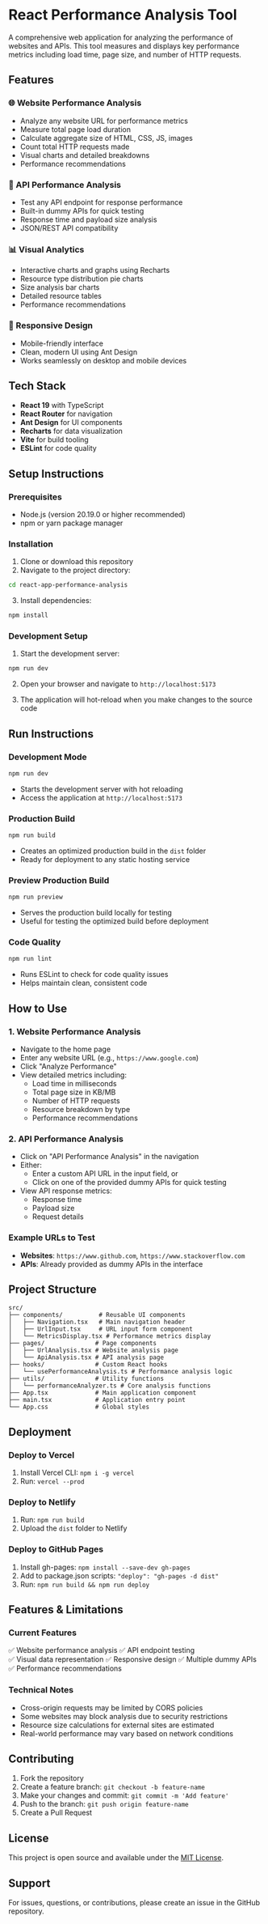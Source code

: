 # React Performance Analysis Tool

A comprehensive web application for analyzing the performance of websites and APIs. This tool measures and displays key performance metrics including load time, page size, and number of HTTP requests.

## Features

### 🌐 Website Performance Analysis
- Analyze any website URL for performance metrics
- Measure total page load duration
- Calculate aggregate size of HTML, CSS, JS, images
- Count total HTTP requests made
- Visual charts and detailed breakdowns
- Performance recommendations

### 🔌 API Performance Analysis  
- Test any API endpoint for response performance
- Built-in dummy APIs for quick testing
- Response time and payload size analysis
- JSON/REST API compatibility

### 📊 Visual Analytics
- Interactive charts and graphs using Recharts
- Resource type distribution pie charts
- Size analysis bar charts
- Detailed resource tables
- Performance recommendations

### 📱 Responsive Design
- Mobile-friendly interface
- Clean, modern UI using Ant Design
- Works seamlessly on desktop and mobile devices

## Tech Stack

- **React 19** with TypeScript
- **React Router** for navigation
- **Ant Design** for UI components
- **Recharts** for data visualization
- **Vite** for build tooling
- **ESLint** for code quality

## Setup Instructions

### Prerequisites
- Node.js (version 20.19.0 or higher recommended)
- npm or yarn package manager

### Installation

1. Clone or download this repository
2. Navigate to the project directory:
```bash
cd react-app-performance-analysis
```

3. Install dependencies:
```bash
npm install
```

### Development Setup

1. Start the development server:
```bash
npm run dev
```

2. Open your browser and navigate to `http://localhost:5173`

3. The application will hot-reload when you make changes to the source code

## Run Instructions

### Development Mode
```bash
npm run dev
```
- Starts the development server with hot reloading
- Access the application at `http://localhost:5173`

### Production Build
```bash
npm run build
```
- Creates an optimized production build in the `dist` folder
- Ready for deployment to any static hosting service

### Preview Production Build
```bash
npm run preview
```
- Serves the production build locally for testing
- Useful for testing the optimized build before deployment

### Code Quality
```bash
npm run lint
```
- Runs ESLint to check for code quality issues
- Helps maintain clean, consistent code

## How to Use

### 1. Website Performance Analysis
- Navigate to the home page
- Enter any website URL (e.g., `https://www.google.com`)
- Click "Analyze Performance"
- View detailed metrics including:
  - Load time in milliseconds
  - Total page size in KB/MB
  - Number of HTTP requests
  - Resource breakdown by type
  - Performance recommendations

### 2. API Performance Analysis
- Click on "API Performance Analysis" in the navigation
- Either:
  - Enter a custom API URL in the input field, or
  - Click on one of the provided dummy APIs for quick testing
- View API response metrics:
  - Response time
  - Payload size
  - Request details

### Example URLs to Test
- **Websites**: `https://www.github.com`, `https://www.stackoverflow.com`
- **APIs**: Already provided as dummy APIs in the interface

## Project Structure

```
src/
├── components/          # Reusable UI components
│   ├── Navigation.tsx   # Main navigation header
│   ├── UrlInput.tsx     # URL input form component
│   └── MetricsDisplay.tsx # Performance metrics display
├── pages/              # Page components
│   ├── UrlAnalysis.tsx # Website analysis page
│   └── ApiAnalysis.tsx # API analysis page
├── hooks/              # Custom React hooks
│   └── usePerformanceAnalysis.ts # Performance analysis logic
├── utils/              # Utility functions
│   └── performanceAnalyzer.ts # Core analysis functions
├── App.tsx             # Main application component
├── main.tsx            # Application entry point
└── App.css             # Global styles
```

## Deployment

### Deploy to Vercel
1. Install Vercel CLI: `npm i -g vercel`
2. Run: `vercel --prod`

### Deploy to Netlify
1. Run: `npm run build`
2. Upload the `dist` folder to Netlify

### Deploy to GitHub Pages
1. Install gh-pages: `npm install --save-dev gh-pages`
2. Add to package.json scripts: `"deploy": "gh-pages -d dist"`
3. Run: `npm run build && npm run deploy`

## Features & Limitations

### Current Features
✅ Website performance analysis
✅ API endpoint testing  
✅ Visual data representation
✅ Responsive design
✅ Multiple dummy APIs
✅ Performance recommendations

### Technical Notes
- Cross-origin requests may be limited by CORS policies
- Some websites may block analysis due to security restrictions
- Resource size calculations for external sites are estimated
- Real-world performance may vary based on network conditions

## Contributing

1. Fork the repository
2. Create a feature branch: `git checkout -b feature-name`
3. Make your changes and commit: `git commit -m 'Add feature'`
4. Push to the branch: `git push origin feature-name`
5. Create a Pull Request

## License

This project is open source and available under the [MIT License](LICENSE).

## Support

For issues, questions, or contributions, please create an issue in the GitHub repository.
